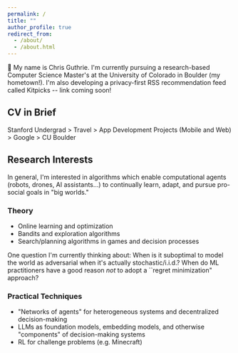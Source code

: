 ```yaml
---
permalink: /
title: ""
author_profile: true
redirect_from: 
  - /about/
  - /about.html
---
```


👋 My name is Chris Guthrie. I'm currently pursuing a research-based Computer Science Master's at the University of Colorado in Boulder (my hometown!). I'm also developing a privacy-first RSS recommendation feed called Kitpicks -- link coming soon!

## CV in Brief

Stanford Undergrad > Travel > App Development Projects (Mobile and Web) > Google > CU Boulder

## Research Interests

In general, I'm interested in algorithms which enable computational agents (robots, drones, AI assistants...) to continually learn, adapt, and pursue pro-social goals in "big worlds."

### Theory

- Online learning and optimization
- Bandits and exploration algorithms
- Search/planning algorithms in games and decision processes

One question I'm currently thinking about: When is it suboptimal to model the world as adversarial when it's actually stochastic/i.i.d.? When do ML practitioners have a good reason *not* to adopt a ``regret minimization" approach?

### Practical Techniques

- "Networks of agents" for heterogeneous systems and decentralized decision-making
- LLMs as foundation models, embedding models, and otherwise "components" of decision-making systems
- RL for challenge problems (e.g. Minecraft)
